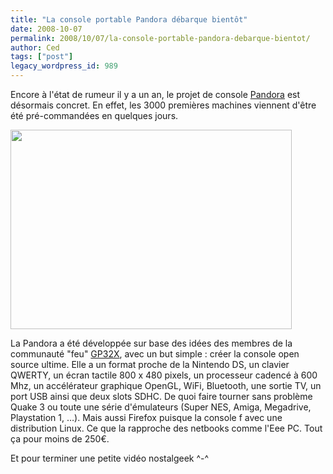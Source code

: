 ```yaml
---
title: "La console portable Pandora débarque bientôt"
date: 2008-10-07
permalink: 2008/10/07/la-console-portable-pandora-debarque-bientot/
author: Ced
tags: ["post"]
legacy_wordpress_id: 989
---
```


Encore à l'état de rumeur il y a un an, le projet de console [Pandora](http://www.officiel.quebecpandora.ca/) est désormais concret. En effet, les  3000 premières machines viennent d'être été pré-commandées en quelques jours.

[<img class="alignnone size-full wp-image-991" title="pandora1" src="https://64k.be/wp-content/uploads/2008/10/pandora1.jpg" alt="" width="450" height="319" />](https://64k.be/wp-content/uploads/2008/10/pandora1.jpg)

<!-- excerpt -->

La Pandora a été développée sur base des idées des membres de la communauté "feu" [GP32X](http://fr.wikipedia.org/wiki/GP32), avec un but simple : créer la console open source ultime.  Elle a un format proche de la Nintendo DS, un clavier QWERTY, un écran tactile 800 x 480 pixels, un processeur cadencé à 600 Mhz, un accélérateur graphique OpenGL, WiFi, Bluetooth, une sortie TV, un port USB ainsi que deux slots SDHC. De quoi faire tourner sans problème Quake 3 ou toute une série d'émulateurs (Super NES, Amiga, Megadrive, Playstation 1, …). Mais aussi Firefox puisque la console f avec une distribution Linux. Ce que la rapproche des netbooks comme l'Eee PC. Tout ça pour moins de 250€.

Et pour terminer une petite vidéo nostalgeek ^-^

<object classid="clsid:d27cdb6e-ae6d-11cf-96b8-444553540000" width="425" height="344" codebase="http://download.macromedia.com/pub/shockwave/cabs/flash/swflash.cab#version=6,0,40,0"><param name="allowFullScreen" value="true" /><param name="src" value="http://www.youtube.com/v/KwuI6_zCjxY&amp;color1=0xb1b1b1&amp;color2=0xcfcfcf&amp;hl=en&amp;fs=1" /><embed type="application/x-shockwave-flash" width="425" height="344" src="http://www.youtube.com/v/KwuI6_zCjxY&amp;color1=0xb1b1b1&amp;color2=0xcfcfcf&amp;hl=en&amp;fs=1" allowfullscreen="true"></embed></object>
